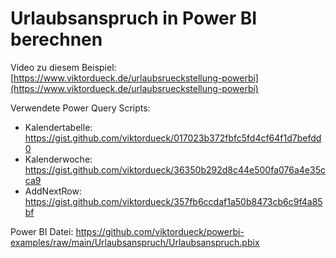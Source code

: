 # Urlaubsanspruch in Power BI berechnen



Video zu diesem Beispiel: [https://www.viktordueck.de/urlaubsrueckstellung-powerbi](https://www.viktordueck.de/urlaubsrueckstellung-powerbi)

Verwendete Power Query Scripts:

* Kalendertabelle: https://gist.github.com/viktordueck/017023b372fbfc5fd4cf64f1d7befdd0
* Kalenderwoche: https://gist.github.com/viktordueck/36350b292d8c44e500fa076a4e35cca9
* AddNextRow: https://gist.github.com/viktordueck/357fb6ccdaf1a50b8473cb6c9f4a85bf

Power BI Datei: https://github.com/viktordueck/powerbi-examples/raw/main/Urlaubsanspruch/Urlaubsanspruch.pbix

